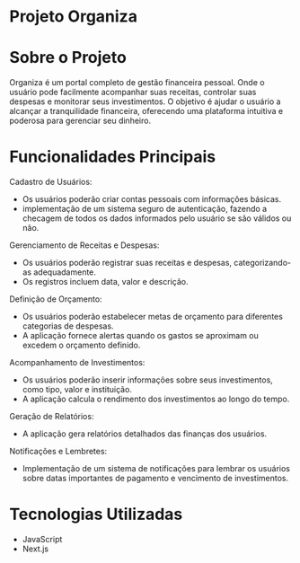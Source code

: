 # Projeto Organiza

# Sobre o Projeto

Organiza é um portal completo de gestão financeira pessoal. Onde o usuário pode facilmente acompanhar suas receitas, controlar suas despesas e monitorar seus investimentos. O objetivo é ajudar o usuário a alcançar a tranquilidade financeira, oferecendo uma plataforma intuitiva e poderosa para gerenciar seu dinheiro.

# Funcionalidades Principais

Cadastro de Usuários:
- Os usuários poderão criar contas pessoais com informações básicas.
- implementação de um sistema seguro de autenticação, fazendo a checagem de todos os dados informados pelo usuário se são válidos ou não.

Gerenciamento de Receitas e Despesas:
- Os usuários poderão registrar suas receitas e despesas, categorizando-as adequadamente.
- Os registros incluem data, valor e descrição.

Definição de Orçamento:
- Os usuários poderão estabelecer metas de orçamento para diferentes categorias de despesas.
- A aplicação fornece alertas quando os gastos se aproximam ou excedem o orçamento definido.

Acompanhamento de Investimentos:
- Os usuários poderão inserir informações sobre seus investimentos, como tipo, valor e instituição.
- A aplicação calcula o rendimento dos investimentos ao longo do tempo.

Geração de Relatórios:
- A aplicação gera relatórios detalhados das finanças dos usuários.

Notificações e Lembretes:
- Implementação de um sistema de notificações para lembrar os usuários sobre datas importantes de pagamento e vencimento de investimentos.

# Tecnologias Utilizadas

- JavaScript
- Next.js
